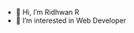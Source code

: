 - 👋 Hi, I’m Ridhwan R
- 👀 I’m interested in Web Developer

<!---
ujklm23/ujklm23 is a ✨ special ✨ repository because its `README.md` (this file) appears on your GitHub profile.
You can click the Preview link to take a look at your changes.
--->
